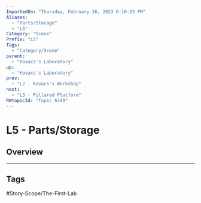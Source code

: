```yaml
---
ImportedOn: "Thursday, February 16, 2023 6:10:23 PM"
Aliases:
  - "Parts/Storage"
  - "L5"
Category: "Scene"
Prefix: "L5"
Tags:
  - "Category/Scene"
parent:
  - "Kovacs's Laboratory"
up:
  - "Kovacs's Laboratory"
prev:
  - "L2 - Kovacs's Workshop"
next:
  - "L3 - Pillared Platform"
RWtopicId: "Topic_6349"
---
```

# L5 - Parts/Storage
## Overview

---
## Tags
#Story-Scope/The-First-Lab

